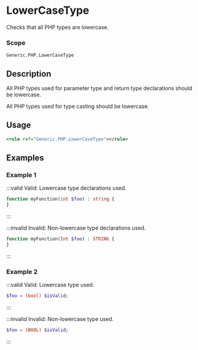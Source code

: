 # LowerCaseType

Checks that all PHP types are lowercase.

### Scope

`Generic.PHP.LowerCaseType`

## Description

All PHP types used for parameter type and return type declarations should be lowercase.

All PHP types used for type casting should be lowercase.

## Usage

```xml
<rule ref="Generic.PHP.LowerCaseType"></rule>
```

## Examples

### Example 1

:::valid Valid: Lowercase type declarations used.
```php
function myFunction(int $foo) : string {
}
```
:::

:::invalid Invalid: Non-lowercase type declarations used.
```php
function myFunction(Int $foo) : STRING {
}
```
:::

### Example 2

:::valid Valid: Lowercase type used.
```php
$foo = (bool) $isValid;
```
:::

:::invalid Invalid: Non-lowercase type used.
```php
$foo = (BOOL) $isValid;
```
:::